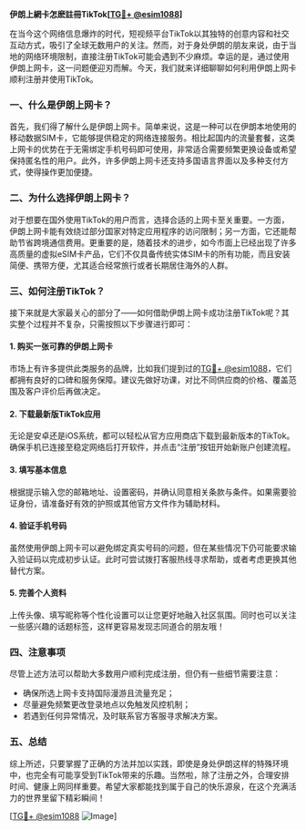 **伊朗上網卡怎麽註冊TikTok[[TG💪+ @esim1088](https://t.me/s/esim1088)]**

在当今这个网络信息爆炸的时代，短视频平台TikTok以其独特的创意内容和社交互动方式，吸引了全球无数用户的关注。然而，对于身处伊朗的朋友来说，由于当地的网络环境限制，直接注册TikTok可能会遇到不少麻烦。幸运的是，通过使用伊朗上网卡，这一问题便迎刃而解。今天，我们就来详细聊聊如何利用伊朗上网卡顺利注册并使用TikTok。

### 一、什么是伊朗上网卡？

首先，我们得了解什么是伊朗上网卡。简单来说，这是一种可以在伊朗本地使用的移动数据SIM卡，它能够提供稳定的网络连接服务。相比起国内的流量套餐，这类上网卡的优势在于无需绑定手机号码即可使用，非常适合需要频繁更换设备或希望保持匿名性的用户。此外，许多伊朗上网卡还支持多国语言界面以及多种支付方式，使得操作更加便捷。

### 二、为什么选择伊朗上网卡？

对于想要在国外使用TikTok的用户而言，选择合适的上网卡至关重要。一方面，伊朗上网卡能有效绕过部分国家对特定应用程序的访问限制；另一方面，它还能帮助节省跨境通信费用。更重要的是，随着技术的进步，如今市面上已经出现了许多高质量的虚拟eSIM卡产品，它们不仅具备传统实体SIM卡的所有功能，而且安装简便、携带方便，尤其适合经常旅行或者长期居住海外的人群。

### 三、如何注册TikTok？

接下来就是大家最关心的部分了——如何借助伊朗上网卡成功注册TikTok呢？其实整个过程并不复杂，只需按照以下步骤进行即可：

#### 1. 购买一张可靠的伊朗上网卡
市场上有许多提供此类服务的品牌，比如我们提到过的[TG💪+ @esim1088](https://t.me/s/esim1088)，它们都拥有良好的口碑和服务保障。建议先做好功课，对比不同供应商的价格、覆盖范围及客户评价后再做决定。

#### 2. 下载最新版TikTok应用
无论是安卓还是iOS系统，都可以轻松从官方应用商店下载到最新版本的TikTok。确保手机已连接至稳定网络后打开软件，并点击“注册”按钮开始新账户创建流程。

#### 3. 填写基本信息
根据提示输入您的邮箱地址、设置密码，并确认同意相关条款与条件。如果需要验证身份，请准备好有效的护照或其他官方文件作为辅助材料。

#### 4. 验证手机号码
虽然使用伊朗上网卡可以避免绑定真实号码的问题，但在某些情况下仍可能要求输入验证码以完成初步认证。此时可尝试拨打客服热线寻求帮助，或者考虑更换其他替代方案。

#### 5. 完善个人资料
上传头像、填写昵称等个性化设置可以让您更好地融入社区氛围。同时也可以关注一些感兴趣的话题标签，这样更容易发现志同道合的朋友哦！

### 四、注意事项

尽管上述方法可以帮助大多数用户顺利完成注册，但仍有一些细节需要注意：

- 确保所选上网卡支持国际漫游且流量充足；
- 尽量避免频繁更改登录地点以免触发风控机制；
- 若遇到任何异常情况，及时联系官方客服寻求解决方案。

### 五、总结

综上所述，只要掌握了正确的方法并加以实践，即使是身处伊朗这样的特殊环境中，也完全有可能享受到TikTok带来的乐趣。当然啦，除了注册之外，合理安排时间、健康上网同样重要。希望大家都能找到属于自己的快乐源泉，在这个充满活力的世界里留下精彩瞬间！

[[TG💪+ @esim1088](https://t.me/s/esim1088) ![Image](https://i.postimg.cc/4NQfJmqS/Snipaste-2025-05-13-00-14-12.png)]
